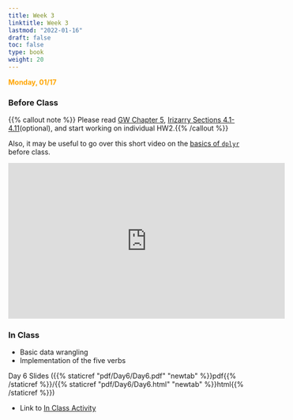 ```yaml
---
title: Week 3 
linktitle: Week 3
lastmod: "2022-01-16"
draft: false  
toc: false  
type: book  
weight: 20
---
```


<span style="color:orange">**Monday, 01/17**</span>

### Before Class

{{% callout note %}}
Please read [GW Chapter 5](https://r4ds.had.co.nz/transform.html), [Irizarry Sections 4.1-4.11](https://rafalab.github.io/dsbook/tidyverse.html)(optional), and start working on individual HW2.{{% /callout %}}

Also, it may be useful to go over this short video on the [basics of `dplyr`](https://www.youtube.com/watch?v=BaFkbNOaof8) before class.

<iframe width="560" height="315" src="https://www.youtube.com/embed/BaFkbNOaof8" title="YouTube video player" frameborder="0" allow="accelerometer; autoplay; clipboard-write; encrypted-media; gyroscope; picture-in-picture" allowfullscreen></iframe>


### In Class

- Basic data wrangling
- Implementation of the five verbs

Day 6 Slides ({{% staticref "pdf/Day6/Day6.pdf" "newtab" %}}pdf{{% /staticref %}}/{{% staticref "pdf/Day6/Day6.html" "newtab" %}}html{{% /staticref %}})

- Link to [In Class Activity](https://github.com/stat220/05-Data-Wrangling) 
